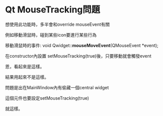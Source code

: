 # Qt MouseTracking問題

想使用此功能時，多半會和override mouseEvent有關

例如移動滑鼠時，碰到某些icon要進行某些行為

移動滑鼠時的事件: void Qwidget::**mouseMoveEvent**(QMouseEvent *event);

在constructor內設置 setMouseTracking(true)後，只要移動就會觸發event

恩，看起來是這樣。

結果用起來不是這樣。

問題是出在MainWindow內有偷藏一個central widget

這個元件也要設定setMouseTracking(true)

就這樣。
